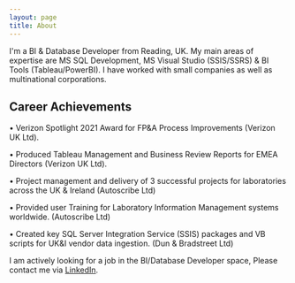 ```yaml
---
layout: page
title: About
---
```

I'm a BI & Database Developer from Reading, UK. My main areas of expertise are MS SQL Development, MS Visual Studio (SSIS/SSRS) & BI Tools (Tableau/PowerBI). I have worked with small companies as well as multinational corporations.

## Career Achievements
•	Verizon Spotlight 2021 Award for FP&A Process Improvements (Verizon UK Ltd).

•	Produced Tableau Management and Business Review Reports for EMEA Directors (Verizon UK Ltd).

•	Project management and delivery of 3 successful projects for laboratories across the UK & Ireland (Autoscribe Ltd)

•	Provided user Training for Laboratory Information Management systems worldwide. (Autoscribe Ltd)

•	Created key SQL Server Integration Service (SSIS) packages and VB scripts for UK&I vendor data ingestion. (Dun & Bradstreet Ltd)

<p class="available">
  I am actively looking for a job in the BI/Database Developer space, Please contact me via <a href="https://www.linkedin.com/in/gr3ggmiller/">LinkedIn</a>.
</p>
